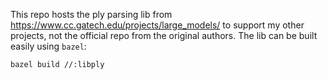 This repo hosts the ply parsing lib from https://www.cc.gatech.edu/projects/large_models/ to support my other projects, not the official repo from the original authors. The lib can be built easily using `bazel`: 
```
bazel build //:libply
```